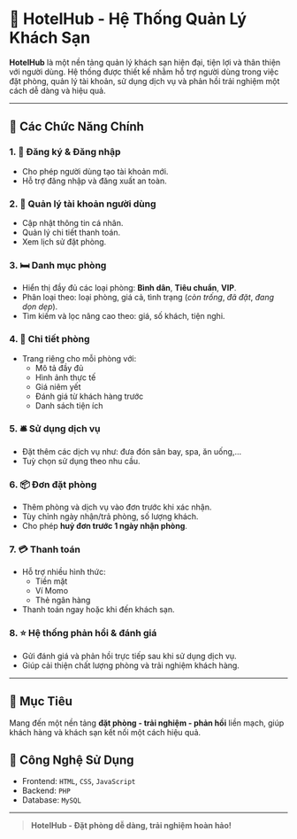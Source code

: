 # 🏨 HotelHub - Hệ Thống Quản Lý Khách Sạn

**HotelHub** là một nền tảng quản lý khách sạn hiện đại, tiện lợi và thân thiện với người dùng. Hệ thống được thiết kế nhằm hỗ trợ người dùng trong việc đặt phòng, quản lý tài khoản, sử dụng dịch vụ và phản hồi trải nghiệm một cách dễ dàng và hiệu quả.

---

## 🌟 Các Chức Năng Chính

### 1. 🔐 Đăng ký & Đăng nhập
- Cho phép người dùng tạo tài khoản mới.
- Hỗ trợ đăng nhập và đăng xuất an toàn.

### 2. 👤 Quản lý tài khoản người dùng
- Cập nhật thông tin cá nhân.
- Quản lý chi tiết thanh toán.
- Xem lịch sử đặt phòng.

### 3. 🛏️ Danh mục phòng
- Hiển thị đầy đủ các loại phòng: **Bình dân**, **Tiêu chuẩn**, **VIP**.
- Phân loại theo: loại phòng, giá cả, tình trạng (*còn trống*, *đã đặt*, *đang dọn dẹp*).
- Tìm kiếm và lọc nâng cao theo: giá, số khách, tiện nghi.

### 4. 📄 Chi tiết phòng
- Trang riêng cho mỗi phòng với:
  - Mô tả đầy đủ
  - Hình ảnh thực tế
  - Giá niêm yết
  - Đánh giá từ khách hàng trước
  - Danh sách tiện ích

### 5. 🛎️ Sử dụng dịch vụ
- Đặt thêm các dịch vụ như: đưa đón sân bay, spa, ăn uống,...
- Tuỳ chọn sử dụng theo nhu cầu.

### 6. 📦 Đơn đặt phòng
- Thêm phòng và dịch vụ vào đơn trước khi xác nhận.
- Tùy chỉnh ngày nhận/trả phòng, số lượng khách.
- Cho phép **huỷ đơn trước 1 ngày nhận phòng**.

### 7. 💳 Thanh toán
- Hỗ trợ nhiều hình thức:
  - Tiền mặt
  - Ví Momo
  - Thẻ ngân hàng
- Thanh toán ngay hoặc khi đến khách sạn.

### 8. ⭐ Hệ thống phản hồi & đánh giá
- Gửi đánh giá và phản hồi trực tiếp sau khi sử dụng dịch vụ.
- Giúp cải thiện chất lượng phòng và trải nghiệm khách hàng.

---

## 🚀 Mục Tiêu
Mang đến một nền tảng **đặt phòng - trải nghiệm - phản hồi** liền mạch, giúp khách hàng và khách sạn kết nối một cách hiệu quả.

## 📌 Công Nghệ Sử Dụng
- Frontend: `HTML`, `CSS`, `JavaScript`
- Backend:  `PHP`
- Database: `MySQL`

---

> **HotelHub - Đặt phòng dễ dàng, trải nghiệm hoàn hảo!**


